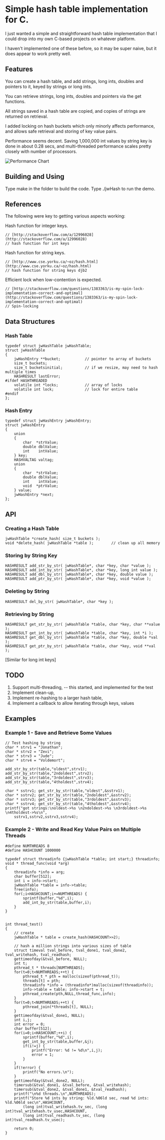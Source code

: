 # Simple hash table implementation for C.

I just wanted a simple and straightforward hash table implementation that I could drop into my
own C-based projects on whatever platform.

I haven't implemented one of these before, so it may be super naive, but it does appear to work pretty well.

## Features

You can create a hash table, and add strings, long ints, doubles and pointers to it, keyed by strings
or long ints.

You can retrieve strings, long ints, doubles and pointers via the get functions.

All strings saved in a hash table are copied, and copies of strings are returned on retrieval.

I added locking on hash buckets which only minorly affects performance, and allows safe retrieval and storing
of key value pairs.

Performance seems decent. Saving 1,000,000 int values by string key is done in about 0.28 secs, and multi-threaded performance scales pretty closely with number of processors.

![Performance Chart](http://jonathanwatmough.com/misc/jwHashPerformance.png)

## Building and Using

Type make in the folder to build the code. Type ./jwHash to run the demo.

## References

The following were key to getting various aspects working:

Hash function for integer keys.

	// [http://stackoverflow.com/a/12996028](http://stackoverflow.com/a/12996028)
	// hash function for int keys

Hash function for string keys.

	// [http://www.cse.yorku.ca/~oz/hash.html](http://www.cse.yorku.ca/~oz/hash.html)
	// hash function for string keys djb2

Efficient lock when low-contention is expected.

	// [http://stackoverflow.com/questions/1383363/is-my-spin-lock-implementation-correct-and-optimal](http://stackoverflow.com/questions/1383363/is-my-spin-lock-implementation-correct-and-optimal)
	// Spin-locking

## Data Structures

### Hash Table

	typedef struct jwHashTable jwHashTable;
	struct jwHashTable
	{
		jwHashEntry **bucket;			// pointer to array of buckets
		size_t buckets;
		size_t bucketsinitial;			// if we resize, may need to hash multiple times
		HASHRESULT lastError;
	#ifdef HASHTHREADED
		volatile int *locks;			// array of locks
		volatile int lock;				// lock for entire table
	#endif
	};

### Hash Entry

	typedef struct jwHashEntry jwHashEntry;
	struct jwHashEntry
	{
		union
		{
			char  *strValue;
			double dblValue;
			int	   intValue;
		} key;
		HASHVALTAG valtag;
		union
		{
			char  *strValue;
			double dblValue;
			int	   intValue;
			void  *ptrValue;
		} value;
		jwHashEntry *next;
	};

## API

### Creating a Hash Table

	jwHashTable *create_hash( size_t buckets );
	void *delete_hash( jwHashTable *table );		// clean up all memory

### Storing by String Key

	HASHRESULT add_str_by_str( jwHashTable*, char *key, char *value );
	HASHRESULT add_int_by_str( jwHashTable*, char *key, long int value );
	HASHRESULT add_dbl_by_str( jwHashTable*, char *key, double value );
	HASHRESULT add_ptr_by_str( jwHashTable*, char *key, void *value );

### Deleting by String

	HASHRESULT del_by_str( jwHashTable*, char *key );

### Retrieving by String

	HASHRESULT get_str_by_str( jwHashTable *table, char *key, char **value );
	HASHRESULT get_int_by_str( jwHashTable *table, char *key, int *i );
	HASHRESULT get_dbl_by_str( jwHashTable *table, char *key, double *val );
	HASHRESULT get_ptr_by_str( jwHashTable *table, char *key, void **val );

[Similar for long int keys]

## TODO

1. Support multi-threading, -- this started, and implemented for the test
2. Implement clean-up,
3. Implement re-hashing to a larger hash table,
4. Implement a callback to allow iterating through keys, values


## Examples

### Example 1 - Save and Retrieve Some Values

	// Test hashing by string
	char * strv1 = "Jonathan";
	char * strv2 = "Zevi";
	char * strv3 = "Jude";
	char * strv4 = "Voldemort";
	
	add_str_by_str(table,"oldest",strv1);
	add_str_by_str(table,"2ndoldest",strv2);
	add_str_by_str(table,"3rdoldest",strv3);
	add_str_by_str(table,"4tholdest",strv4);
	
	char * sstrv1; get_str_by_str(table,"oldest",&sstrv1);
	char * sstrv2; get_str_by_str(table,"2ndoldest",&sstrv2);
	char * sstrv3; get_str_by_str(table,"3rdoldest",&sstrv3);
	char * sstrv4; get_str_by_str(table,"4tholdest",&sstrv4);
	printf("got strings:\noldest->%s \n2ndoldest->%s \n3rdoldest->%s \n4tholdest->%s\n",
		sstrv1,sstrv2,sstrv3,sstrv4);


### Example 2 - Write and Read Key Value Pairs on Multiple Threads

	#define NUMTHREADS 8
	#define HASHCOUNT 1000000

	typedef struct threadinfo {jwHashTable *table; int start;} threadinfo;
	void * thread_func(void *arg)
	{
		threadinfo *info = arg;
		char buffer[512];
		int i = info->start;
		jwHashTable *table = info->table;
		free(info);
		for(;i<HASHCOUNT;i+=NUMTHREADS) {
			sprintf(buffer,"%d",i);
			add_int_by_str(table,buffer,i);
		}
	}


	int thread_test()
	{
		// create
		jwHashTable * table = create_hash(HASHCOUNT>>2);

		// hash a million strings into various sizes of table
		struct timeval tval_before, tval_done1, tval_done2, tval_writehash, tval_readhash;
		gettimeofday(&tval_before, NULL);
		int t;
		pthread_t * threads[NUMTHREADS];
		for(t=0;t<NUMTHREADS;++t) {
			pthread_t * pth = malloc(sizeof(pthread_t));
			threads[t] = pth;
			threadinfo *info = (threadinfo*)malloc(sizeof(threadinfo));
			info->table = table; info->start = t;
			pthread_create(pth,NULL,thread_func,info);
		}
		for(t=0;t<NUMTHREADS;++t) {
			pthread_join(*threads[t], NULL);
		}
		gettimeofday(&tval_done1, NULL);
		int i,j;
		int error = 0;
		char buffer[512];
		for(i=0;i<HASHCOUNT;++i) {
			sprintf(buffer,"%d",i);
			get_int_by_str(table,buffer,&j);
			if(i!=j) {
				printf("Error: %d != %d\n",i,j);
				error = 1;
			}
		}
		if(!error) {
			printf("No errors.\n"); 
		}
		gettimeofday(&tval_done2, NULL);
		timersub(&tval_done1, &tval_before, &tval_writehash);
		timersub(&tval_done2, &tval_done1, &tval_readhash);
		printf("\n%d threads.\n",NUMTHREADS);
		printf("Store %d ints by string: %ld.%06ld sec, read %d ints: %ld.%06ld sec\n",HASHCOUNT,
			(long int)tval_writehash.tv_sec, (long int)tval_writehash.tv_usec,HASHCOUNT,
			(long int)tval_readhash.tv_sec, (long int)tval_readhash.tv_usec);
	
		return 0;
	}










